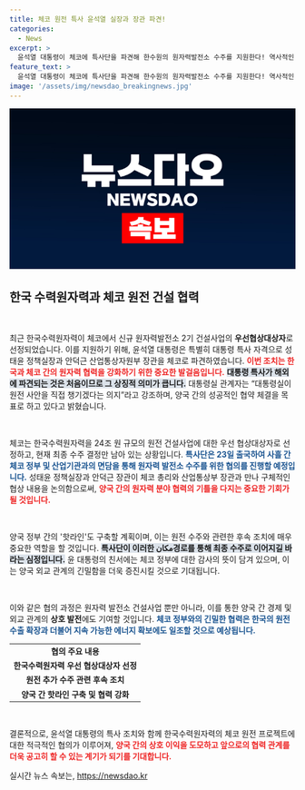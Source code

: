 ```yaml
---
title: 체코 원전 특사 윤석열 실장과 장관 파견!
categories:
  - News
excerpt: >
  윤석열 대통령이 체코에 특사단을 파견해 한수원의 원자력발전소 수주를 지원한다! 역사적인 첫 대통령 특사 파견, 체코 총리와의 협의로 24조 원 규모의 협상 성과를 기대해보세요. 클릭하면 더 많은 비밀이!
feature_text: >
  윤석열 대통령이 체코에 특사단을 파견해 한수원의 원자력발전소 수주를 지원한다! 역사적인 첫 대통령 특사 파견, 체코 총리와의 협의로 24조 원 규모의 협상 성과를 기대해보세요. 클릭하면 더 많은 비밀이!
image: '/assets/img/newsdao_breakingnews.jpg'
---
```


<p><img src="/assets/img/newsdao_breakingnews.jpg" alt="cryptoinkorea 속보" /></p>

<h2 data-ke-size="size26">한국 수력원자력과 체코 원전 건설 협력</h2>

<p data-ke-size="size16">&nbsp;</p>

<p>최근 한국수력원자력이 체코에서 신규 원자력발전소 2기 건설사업의 <strong>우선협상대상자</strong>로 선정되었습니다. 이를 지원하기 위해, 윤석열 대통령은 특별히 대통령 특사 자격으로 성태윤 정책실장과 안덕근 산업통상자원부 장관을 체코로 파견하였습니다. <b><span style="color: #ee2323;">이번 조치는 한국과 체코 간의 원자력 협력을 강화하기 위한 중요한 발걸음입니다.</span></b> <b><span style="background-color: #21538527;">대통령 특사가 해외에 파견되는 것은 처음이므로 그 상징적 의미가 큽니다.</span></b> 대통령실 관계자는 “대통령실이 원전 사안을 직접 챙기겠다는 의지”라고 강조하며, 양국 간의 성공적인 협약 체결을 목표로 하고 있다고 밝혔습니다.</p>

<p data-ke-size="size16">&nbsp;</p>

<p>체코는 한국수력원자력을 24조 원 규모의 원전 건설사업에 대한 우선 협상대상자로 선정하고, 현재 최종 수주 결정만 남아 있는 상황입니다. <b><span style="color: #1a5490;">특사단은 23일 출국하여 사흘 간 체코 정부 및 산업기관과의 면담을 통해 원자력 발전소 수주를 위한 협의를 진행할 예정입니다.</span></b> 성태윤 정책실장과 안덕근 장관이 체코 총리와 산업통상부 장관과 만나 구체적인 협상 내용을 논의함으로써, <b><span style="color: #ee2323;">양국 간의 원자력 분야 협력의 기틀을 다지는 중요한 기회가 될 것입니다.</span></b></p>

<p data-ke-size="size16">&nbsp;</p>

<p>양국 정부 간의 '핫라인'도 구축할 계획이며, 이는 원전 수주와 관련한 후속 조치에 매우 중요한 역할을 할 것입니다. <b><span style="background-color: #21538527;">특사단이 이러한 مکان경로를 통해 최종 수주로 이어지길 바라는 심정입니다.</span></b> 윤 대통령의 친서에는 체코 정부에 대한 감사의 뜻이 담겨 있으며, 이는 양국 외교 관계의 긴밀함을 더욱 증진시킬 것으로 기대됩니다.</p>

<p data-ke-size="size16">&nbsp;</p>

<p>이와 같은 협의 과정은 원자력 발전소 건설사업 뿐만 아니라, 이를 통한 양국 간 경제 및 외교 관계의 <strong>상호 발전</strong>에도 기여할 것입니다. <b><span style="color: #1a5490;">체코 정부와의 긴밀한 협력은 한국의 원전 수출 확장과 더불어 지속 가능한 에너지 확보에도 일조할 것으로 예상됩니다.</span></b> </p>

<table style="width: 100%; border-collapse: collapse;">
    <tr>
        <td style="text-align: center; height: 17px;"><b>협의 주요 내용</b></td>
    </tr>
    <tr>
        <td style="text-align: center; height: 17px;"><b>한국수력원자력 우선 협상대상자 선정</b></td>
    </tr>
    <tr>
        <td style="text-align: center; height: 17px;"><b>원전 추가 수주 관련 후속 조치</b></td>
    </tr>
    <tr>
        <td style="text-align: center; height: 17px;"><b>양국 간 핫라인 구축 및 협력 강화</b></td>
    </tr>
</table>

<p data-ke-size="size16">&nbsp;</p>

<p>결론적으로, 윤석열 대통령의 특사 조치와 함께 한국수력원자력의 체코 원전 프로젝트에 대한 적극적인 협의가 이루어져, <b><span style="color: #ee2323;">양국 간의 상호 이익을 도모하고 앞으로의 협력 관계를 더욱 공고히 할 수 있는 계기가 되기를 기대합니다.</span></b></p>
실시간 뉴스 속보는, <a href="https://newsdao.kr" rel="dofollow">https://newsdao.kr</a>



